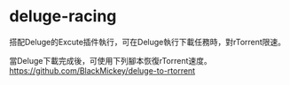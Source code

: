 # deluge-racing
搭配Deluge的Excute插件執行，可在Deluge執行下載任務時，對rTorrent限速。

當Deluge下載完成後，可使用下列腳本恢復rTorrent速度。
https://github.com/BlackMickey/deluge-to-rtorrent
